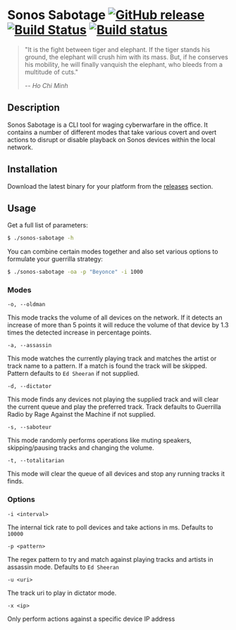 # Sonos Sabotage [![GitHub release](https://img.shields.io/github/release/threesquared/sonos-sabotage.svg)](https://github.com/threesquared/sonos-sabotage/releases) [![Build Status](https://travis-ci.com/threesquared/sonos-sabotage.svg?branch=master)](https://travis-ci.com/threesquared/sonos-sabotage) [![Build status](https://ci.appveyor.com/api/projects/status/in943rqu3ucaq7dc/branch/master?svg=true)](https://ci.appveyor.com/project/threesquared/sonos-sabotage/branch/master)

> "It is the fight between tiger and elephant. If the tiger stands his ground, the elephant will crush him with its mass. But, if he conserves his mobility, he will finally vanquish the elephant, who bleeds from a multitude of cuts."
>
> -- <cite>Ho Chi Minh</cite>

## Description

Sonos Sabotage is a CLI tool for waging cyberwarfare in the office.
It contains a number of different modes that take various covert and
overt actions to disrupt or disable playback on Sonos devices within
the local network.

## Installation

Download the latest binary for your platform from the [releases](https://github.com/threesquared/sonos-sabotage/releases) section.

## Usage

Get a full list of parameters:

```sh
$ ./sonos-sabotage -h
```

You can combine certain modes together and also set various options
to formulate your guerrilla strategy:

```sh
$ ./sonos-sabotage -oa -p "Beyonce" -i 1000
```

### Modes

`-o, --oldman`

This mode tracks the volume of all devices on the network. If it detects an increase of more than 5 points it will reduce the volume of that 
device by 1.3 times the detected increase in percentage points.

`-a, --assassin`

This mode watches the currently playing track and matches the artist or track name to a pattern. If a match is found the track
will be skipped. Pattern defaults to `Ed Sheeran` if not supplied.

`-d, --dictator`

This mode finds any devices not playing the supplied track and will clear the current queue and play the preferred track.
Track defaults to Guerrilla Radio by Rage Against the Machine if not supplied.

`-s, --saboteur`

This mode randomly performs operations like muting speakers, skipping/pausing tracks and changing the volume.

`-t, --totalitarian`

This mode will clear the queue of all devices and stop any running tracks it finds.

### Options

`-i <interval>`

The internal tick rate to poll devices and take actions in ms. Defaults to `10000`

`-p <pattern>`

The regex pattern to try and match against playing tracks and artists in assassin mode.
Defaults to `Ed Sheeran`

`-u <uri>`

The track uri to play in dictator mode.

`-x <ip>`

Only perform actions against a specific device IP address
